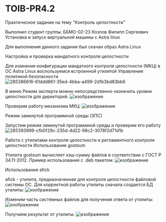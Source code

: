 # TOIB-PR4.2
Практическое задание на тему "Контроль целостности"

Выполнил студент группы: ББМО-02-23 Козлов Филипп Сергеевич
Установка и запуск виртуальной машины с Astra linux

Для выполнения данного задания был скачан образ Astra Linux

Настройка и проверка мандатного контроля целостности

Для измнения конфигурации мандатного контроля целостности (МКЦ) в ОС Astra Linux воспользуемся встроенной утилитой Управление политикой безопасности
![285386616-61ddd861-35ed-4bba-a499-2d1b3bd83bb6](https://github.com/ClearKillah/TOIB-PR4.2/assets/64082447/66e85eec-8cb1-499c-88cf-f611cddd6d25)

В меню Режим эксперта можно непосредственно назначить уровни целостности для директорий. 
![изображение](https://github.com/ClearKillah/TOIB-PR4.2/assets/64082447/4cc40e10-9ca3-49c9-bc9a-eda40a666b39)

Проверим работу механизма МКЦ: 
![изображение](https://github.com/ClearKillah/TOIB-PR4.2/assets/64082447/3a312e77-df59-4def-b9bb-2c8b22d5c7c1)

Режим замкнутой программной среды (ЗПС)

Запустим режим замкнутой программной среды и проверим его работу
![285393999-cfb0f29c-235d-4d22-98c2-3078f2d71d1b](https://github.com/ClearKillah/TOIB-PR4.2/assets/64082447/0af010d3-3041-42e6-803b-8c422bb99c88)

Работа с утилитами контроля целостности и регламентного контроля целостности
Использование gostsum

Утилита gostsum вычисляет хэш-сумму файлов в соответствии с ГОСТ Р 34.11-2012. Пример использования с .deb пакетом:
![изображение](https://github.com/ClearKillah/TOIB-PR4.2/assets/64082447/8542d32a-0ef9-4f81-a292-861428705b1f)

Использование afick

afick - утилита, предназначенная для контроля целостности файловой системы ОС. Для корректной работы утилиты сначала создается БД утилиты: 
![изображение](https://github.com/ClearKillah/TOIB-PR4.2/assets/64082447/aadf45cb-200e-4a49-83e7-fcadf403b097)

Изменим часть системных файлов для получения ответа от утилиты: 
![изображение](https://github.com/ClearKillah/TOIB-PR4.2/assets/64082447/40e70e8f-8f8f-48fc-8138-b61ae2e199cd)

Получаем результат от утилиты:
![изображение](https://github.com/ClearKillah/TOIB-PR4.2/assets/64082447/4a20ad81-64da-49ad-b6a5-d88090c642de)



